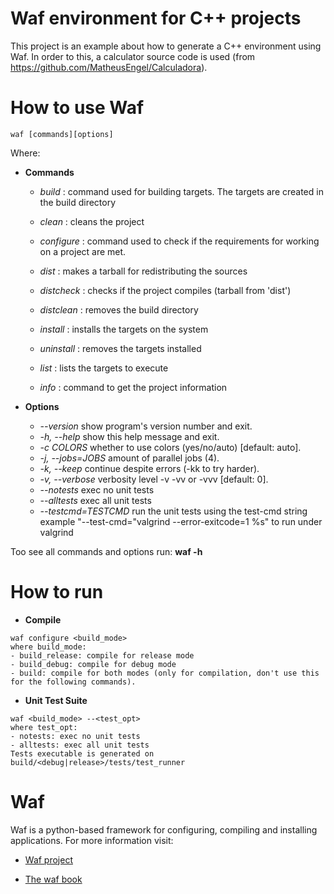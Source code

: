 # Waf environment for C++ projects

This project is an example about how to generate a C++ environment using Waf. In order to this, a calculator source code is used (from https://github.com/MatheusEngel/Calculadora).

# How to use Waf
```
waf [commands][options]
```
Where:

 * **Commands**
    * *build*                : command used for building targets. The targets are created in the build directory
    * *clean*              : cleans the project
    * *configure*       : command used to check if the requirements for working on a project are met.
    * *dist*                   : makes a tarball for redistributing the sources
    * *distcheck*       : checks if the project compiles (tarball from 'dist')
    * *distclean*        : removes the build directory

    * *install*              : installs the targets on the system
    * *uninstall*         : removes the targets installed
    * *list*                     : lists the targets to execute
    * *info*  : command to get the project information

 * **Options**
    * *--version*              show program's version number and exit.
    * *-h, --help*             show this help message and exit.
    * *-c COLORS*          whether to use colors (yes/no/auto) [default: auto].
    * *-j, --jobs=JOBS*  amount of parallel jobs (4).
    * *-k, --keep*             continue despite errors (-kk to try harder).
    * *-v, --verbose*       verbosity level -v -vv or -vvv [default: 0].
    * *--notests*             exec no unit tests
    * *--alltests*            exec all unit tests
    * *--testcmd=TESTCMD*     run the unit tests using the test-cmd string example "--test-cmd="valgrind --error-exitcode=1 %s" to run under valgrind

Too see all commands and options run:  **waf -h**

# How to run

 * **Compile**
```
waf configure <build_mode>
where build_mode:
- build_release: compile for release mode
- build_debug: compile for debug mode
- build: compile for both modes (only for compilation, don't use this for the following commands).
```

 * **Unit Test Suite**
```
waf <build_mode> --<test_opt>
where test_opt:
- notests: exec no unit tests
- alltests: exec all unit tests
Tests executable is generated on build/<debug|release>/tests/test_runner
```

# Waf
Waf is a python-based framework for configuring, compiling and installing applications. For more information visit:

* [Waf project](https://github.com/waf-project/waf)

* [The waf book](https://waf.io/book/)